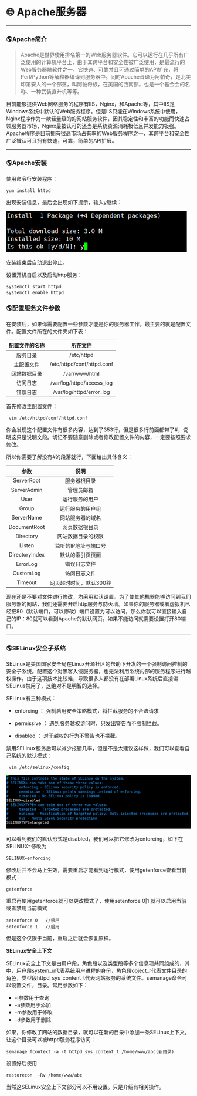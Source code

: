 # :globe_with_meridians: Apache服务器



***

### :earth_americas:Apache简介 ###

>Apache是世界使用排名第一的Web服务器软件。它可以运行在几乎所有广泛使用的计算机平台上，由于其跨平台和安全性被广泛使用，是最流行的Web服务器端软件之一。它快速、可靠并且可通过简单的API扩充，将Perl/Python等解释器编译到服务器中。同时Apache音译为阿帕奇，是北美印第安人的一个部落，叫阿帕奇族，在美国的西南部。也是一个基金会的名称、一种武装直升机等等。

目前能够提供Web网络服务的程序有IIS，Nginx，和Apache等，其中IIS是Windows系统中默认的Web服务程序。但是IIS只能在Windows系统中使用，Nginx程序作为一款轻量级的的网站服务软件，因其稳定性和丰富的功能而快速占领服务器市场，Nginx最被认可的还当是系统资源消耗极低且并发能力极强。Apache程序是目前拥有很高市场占有率的Web服务程序之一，其跨平台和安全性广泛被认可且拥有快速，可靠，简单的API扩展。

***

### :earth_americas:Apache安装 ###

使用命令行安装程序：

```shell
yum install httpd
```

出现安装信息，最后会出现如下提示，输入y继续：

![](https://github.com/Lumnca/Linux/blob/master/Img/a1.png)

安装结束后自动退出停止。

设置开机自启以及启动http服务：

```shell
systemctl start httpd
systemctl enable httpd
```

### :earth_americas:配置服务文件参数 ###

在安装后，如果你需要配置一些参数才能是你的服务器工作。最主要的就是配置文件。配置文件所在的文件夹如下表：

|配置文件的名称|所在文件|
|:--:|:--:|
|服务目录|/etc/httpd|
|主配置文件|/etc/httpd/conf/httpd.conf|
|网站数据目录|/var/www/html|
|访问日志|/var/log/httpd/access_log|
|错误日志|/var/log/httpd/error_log|


首先修改主配置文件：

```shell
 vim /etc/httpd/conf/httpd.conf
```

你会发现这个配置文件有很多内容，达到了353行，但是很多行前面都带了#，说明这只是说明文段。切记不要随意删除或者修改配置文件的内容，一定要按照要求修改。

所以你需要了解没有#的段落就行，下面给出具体含义：

|参数|说明|
|:--:|:--:|
|ServerRoot|服务器根目录|
|ServerAdmin|管理员邮箱|
|User|运行服务的用户|
|Group|运行服务的用户组|
|ServerName|网站服务器的域名|
|DocumentRoot|网页数据根目录|
|Directory|网站数据目录的权限|
|Listen|监听的IP地址与端口号|
|DirectoryIndex|默认的索引页页面|
|ErrorLog|错误日志文件|
|CustomLog|访问日志文件|
|Timeout|网页超时时间，默认300秒|

现在还是不要对文件进行修改，均采用默认设置。为了使其他机器能够访问到我们服务器的网站，我们还需要开启http服务与防火墙。如果你的服务器或者虚拟机已经把80（默认端口，可以修改）端口设置为可以访问，那么你就可以直接输入自己的IP：80就可以看到Apache的默认网页。如果不能访问就需要设置打开80端口。

***

### :earth_americas:SELinux安全子系统 ###

SELinux是美国国家安全局在Linux开源社区的帮助下开发的一个强制访问控制的安全子系统。配置这个对黑客入侵服务器，也无法利用系统内部的服务程序进行越权操作。由于这项技术比较难，导致很多人都没有在部署Linux系统后直接讲SELinus禁用了，这绝对不是明智的选择。

SELinux有三种模式：

 * enforcing ： 强制启用安全策略模式，将拦截服务的不合法请求
 
 * permissive ： 遇到服务越权访问时，只发出警告而不强制拦截。
 
 * disabled ： 对于越权的行为不警告也不拦截。
 
 禁用SELinux服务后可以减少报错几率，但是不是太建议这样做，我们可以查看自己系统的默认模式：
 
 ```
  vim /etc/selinux/config
 ```
 
 ![](https://github.com/Lumnca/Linux/blob/master/Img/a2.png)
 
可以看到我们的默认形式是disabled，我们可以把它修改为enforcing，如下在SELINUX=修改为

`SELINUX=enforcing`

修改后并不会马上生效，需要重启才能看到运行模式，使用getenforce查看当前模式：

```
getenforce
```

重启再使用getenforce就可以更改模式了，使用setenforce 0|1 就可以启用当前或者禁用当前模式

```
setenforce 0   //禁用
setenforce 1   //启用
```

但是这个仅限于当前，重启之后就会恢复原样。

**SELinux安全上下文**

SELinux安全上下文是由用户段，角色段以及类型段等多个信息项共同组成的，其中，用户段system_u代表系统用户进程的身份，角色段object_r代表文件目录的角色，类型段httpd_sys_content_t代表网站服务的系统文件。semanage命令可以设置文件，目录。常用参数如下：

 * -l参数用于查询
 * -a参数用于添加
 * -m参数用于修改
 * -d参数用于删除
 
 如果，你修改了网站的数据目录，就可以在新的目录中添加一条SELinux上下文，让这个目录可以被httpd服务程序访问：
 
 ```
 semanage fcontext -a -t httpd_sys_content_t /home/www/abc(新目录)
 ```

设置好后使用

```
restorecon  -Rv /home/www/abc
```

当然这SELinux安全上下文部分可以不用设置。只是介绍有相关操作。
